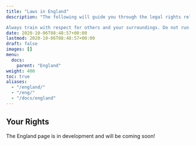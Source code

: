 ```yaml
---
title: "Laws in England"
description: "The following will guide you through the legal rights relating to the typical reasons given by security guards/landowners.

Always train with respect for others and your surroundings. Do not run away or act suspiciously if police or others approach you. If you are asked to move on, then you should explain what Parkour is, be respectful and move on. It is better to be on good terms with landowners and/or the police if you, or other practitioners, want to return another day."
date: 2020-10-06T08:48:57+00:00
lastmod: 2020-10-06T08:48:57+00:00
draft: false
images: []
menu:
  docs:
    parent: "England"
weight: 400
toc: true
aliases:
  - "/england/"
  - "/eng/"
  - "/docs/england"
---
```


## Your Rights

The England page is in development and will be coming soon!
